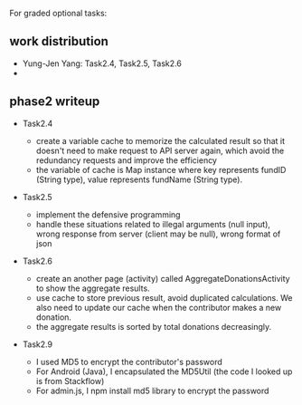 
For graded optional tasks: 

## work distribution
- Yung-Jen Yang: Task2.4, Task2.5, Task2.6
- 

## phase2 writeup
- Task2.4
  - create a variable cache to memorize the calculated result so that it doesn't need to make request to API server again, which avoid the redundancy requests and improve the efficiency
  - the variable of cache is Map instance where key represents fundID (String type), value represents fundName (String type).

- Task2.5
  - implement the defensive programming 
  - handle these situations related to illegal arguments (null input), wrong response from server (client may be null), wrong format of json
  
- Task2.6
  - create an another page (activity) called AggregateDonationsActivity to show the aggregate results.
  - use cache to store previous result, avoid duplicated calculations. We also need to update our cache when the contributor makes a new donation.
  - the aggregate results is sorted by total donations decreasingly.

- Task2.9
  - I used MD5 to encrypt the contributor's password
  - For Android (Java), I encapsulated the MD5Util (the code I looked up is from Stackflow)
  - For admin.js, I npm install md5 library to encrypt the password